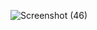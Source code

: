 
![Screenshot (46)](https://github.com/Amrish-K/to-do-list/assets/130633944/acd55350-ebdb-4573-bfb6-827b43ef9272)

